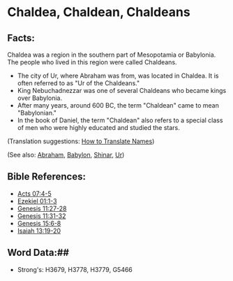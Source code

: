 # Chaldea, Chaldean, Chaldeans #

## Facts: ##

Chaldea was a region in the southern part of Mesopotamia or Babylonia. The people who lived in this region were called Chaldeans.

* The city of Ur, where Abraham was from, was located in Chaldea. It is often referred to as "Ur of the Chaldeans."
* King Nebuchadnezzar was one of several Chaldeans who became kings over Babylonia.
* After many years, around 600 BC, the term "Chaldean" came to mean "Babylonian."
* In the book of Daniel, the term "Chaldean" also refers to a special class of men who were highly educated and studied the stars.

(Translation suggestions: [How to Translate Names](rc://en/ta/man/translate/translate-names))

(See also: [Abraham](abraham.md), [Babylon](babylon.md), [Shinar](shinar.md), [Ur](ur.md))

## Bible References: ##

* [Acts 07:4-5](rc://en/tn/help/act/07/04)
* [Ezekiel 01:1-3](rc://en/tn/help/ezk/01/01)
* [Genesis 11:27-28](rc://en/tn/help/gen/11/27)
* [Genesis 11:31-32](rc://en/tn/help/gen/11/31)
* [Genesis 15:6-8](rc://en/tn/help/gen/15/06)
* [Isaiah 13:19-20](rc://en/tn/help/isa/13/19)

## Word Data:##

* Strong's: H3679, H3778, H3779, G5466
